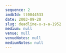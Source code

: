 ```yaml
---
sequence: 2
imdbId: tt0044533
date: 2003-09-20
slug: deadline-u-s-a-1952
medium: null
venue: null
venueNotes: null
mediumNotes: null
---
```


